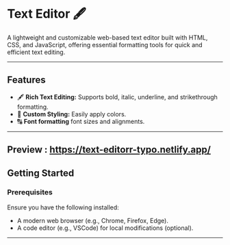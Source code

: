 # **Text Editor**  🖋️

A lightweight and customizable web-based text editor built with HTML, CSS, and JavaScript, offering essential formatting tools for quick and efficient text editing.

---

## **Features**

- 🖋️ **Rich Text Editing:** Supports bold, italic, underline, and strikethrough formatting.
- 🎨 **Custom Styling:** Easily apply colors.
- 🔠 **Font formatting** font sizes and alignments.

---
## Preview : https://text-editorr-typo.netlify.app/

## **Getting Started**

### Prerequisites

Ensure you have the following installed:
- A modern web browser (e.g., Chrome, Firefox, Edge).
- A code editor (e.g., VSCode) for local modifications (optional).

---
